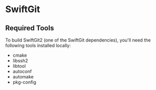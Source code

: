 # SwiftGit


## Required Tools
To build SwiftGit2 (one of the SwiftGit dependencies), you'll need the following tools installed locally:

* cmake
* libssh2
* libtool
* autoconf
* automake
* pkg-config
